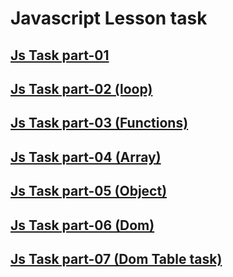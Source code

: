 # Javascript Lesson task

## [Js Task part-01](./Task01/)

## [Js Task part-02 (loop)](./Task02/)

## [Js Task part-03 (Functions)](./Task03/)

## [Js Task part-04 (Array)](./Task04/)

## [Js Task part-05 (Object)](./Task05/)

## [Js Task part-06 (Dom)](./Task06/)

## [Js Task part-07 (Dom Table task)](./Task07/)